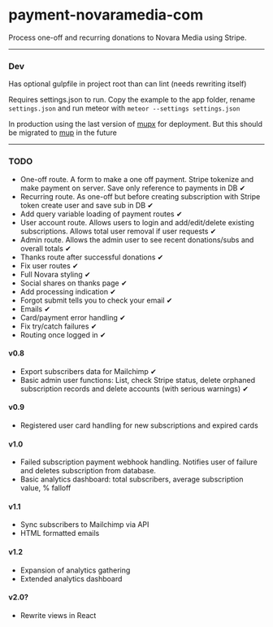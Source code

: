 # payment-novaramedia-com

Process one-off and recurring donations to Novara Media using Stripe.

---

### Dev

Has optional gulpfile in project root than can lint (needs rewriting itself)

Requires settings.json to run. Copy the example to the app folder, rename `settings.json` and run meteor with `meteor --settings settings.json`

In production using the last version of [mupx](https://www.npmjs.com/package/mupx) for deployment. But this should be migrated to [mup](https://github.com/zodern/meteor-up) in the future

---

### TODO

- One-off route. A form to make a one off payment. Stripe tokenize and make payment on server. Save only reference to payments in DB ✔
- Recurring route. As one-off but before creating subscription with Stripe token create user and save sub in DB ✔
- Add query variable loading of payment routes ✔
- User account route. Allows users to login and add/edit/delete existing subscriptions. Allows total user removal if user requests ✔
- Admin route. Allows the admin user to see recent donations/subs and overall totals ✔
- Thanks route after successful donations ✔
- Fix user routes ✔
- Full Novara styling ✔
- Social shares on thanks page ✔
- Add processing indication ✔
- Forgot submit tells you to check your email ✔
- Emails ✔
- Card/payment error handling ✔
- Fix try/catch failures ✔
- Routing once logged in ✔

#### v0.8

- Export subscribers data for Mailchimp ✔
- Basic admin user functions: List, check Stripe status, delete orphaned subscription records and delete accounts (with serious warnings) ✔

#### v0.9

- Registered user card handling for new subscriptions and expired cards

#### v1.0

- Failed subscription payment webhook handling. Notifies user of failure and deletes subscription from database.
- Basic analytics dashboard: total subscribers, average subscription value, % falloff

#### v1.1

- Sync subscribers to Mailchimp via API
- HTML formatted emails

#### v1.2

- Expansion of analytics gathering
- Extended analytics dashboard

#### v2.0?

- Rewrite views in React

